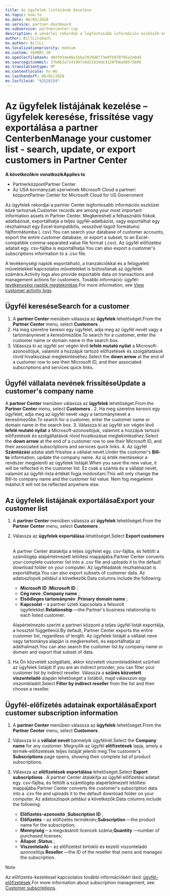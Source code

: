 ```yaml
---
title: Az ügyfelek listájának kezelése
ms.topic: how-to
ms.date: 06/03/2020
ms.service: partner-dashboard
ms.subservice: partnercenter-csp
description: A vásárlói rekordok a legfontosabb információs eszközök közé tartoznak. Megtudhatja, hogyan tekintheti meg, keresheti meg, frissítheti, & exportálhatja a partneri központ ügyfelének listájára vonatkozó információkat.
author: BillLinzbach
ms.author: BillLi
ms.localizationpriority: medium
ms.custom: SEOMAY.20
ms.openlocfilehash: 40df034e88a1bba7829d6f73e0fb970795a2a0dd
ms.sourcegitcommit: 37b0b2a7141907c8d21839de3128fb8a98575886
ms.translationtype: MT
ms.contentlocale: hu-HU
ms.lasthandoff: 08/05/2020
ms.locfileid: "92528159"
---
```

# <a name="manage-your-customer-list---search-update-or-export-customers-in-partner-center"></a><span data-ttu-id="da8c3-104">Az ügyfelek listájának kezelése – ügyfelek keresése, frissítése vagy exportálása a partner Centerben</span><span class="sxs-lookup"><span data-stu-id="da8c3-104">Manage your customer list - search, update, or export customers in Partner Center</span></span>

<span data-ttu-id="da8c3-105">**A következőkre vonatkozik**</span><span class="sxs-lookup"><span data-stu-id="da8c3-105">**Applies to**</span></span>

- <span data-ttu-id="da8c3-106">Partnerközpont</span><span class="sxs-lookup"><span data-stu-id="da8c3-106">Partner Center</span></span>
- <span data-ttu-id="da8c3-107">Az USA kormányzati szerveinek Microsoft Cloud a partneri központ</span><span class="sxs-lookup"><span data-stu-id="da8c3-107">Partner Center for Microsoft Cloud for US Government</span></span>

<span data-ttu-id="da8c3-108">Az ügyfelek rekordjai a partner Center legfontosabb információs eszközei közé tartoznak.</span><span class="sxs-lookup"><span data-stu-id="da8c3-108">Customer records are among your most important information assets in Partner Center.</span></span> <span data-ttu-id="da8c3-109">Megkeresheti a felhasználói fiókok adatbázisát, exportálhatja a teljes ügyfél-adatbázist, vagy exportálhat egy részhalmazt egy Excel-kompatibilis, vesszővel tagolt formátumú fájlformátumba (. csv).</span><span class="sxs-lookup"><span data-stu-id="da8c3-109">You can search your database of customer accounts, export the entire customer database, or export a subset, to an Excel-compatible comma-separated value file format (.csv).</span></span> <span data-ttu-id="da8c3-110">Az ügyfél előfizetési adatait egy. csv-fájlba is exportálhatja.</span><span class="sxs-lookup"><span data-stu-id="da8c3-110">You can also export a customer's subscriptions information to a .csv file.</span></span>

<span data-ttu-id="da8c3-111">A tevékenységi naplók exportálható, a tranzakciókkal és a felügyeleti műveletekkel kapcsolatos műveleteket is biztosítanak az ügyfelek számára.</span><span class="sxs-lookup"><span data-stu-id="da8c3-111">Activity logs also provide exportable data on transactions and management actions for customers.</span></span> <span data-ttu-id="da8c3-112">További információ: ügyfél- [tevékenységi naplók megtekintése](activity-logs.md).</span><span class="sxs-lookup"><span data-stu-id="da8c3-112">For more information, see [View customer activity logs](activity-logs.md).</span></span>

## <a name="search-for-a-customer"></a><span data-ttu-id="da8c3-113">Ügyfél keresése</span><span class="sxs-lookup"><span data-stu-id="da8c3-113">Search for a customer</span></span>

1.  <span data-ttu-id="da8c3-114">A **partner Center** menüben válassza az **ügyfelek** lehetőséget.</span><span class="sxs-lookup"><span data-stu-id="da8c3-114">From the **Partner Center** menu, select **Customers** .</span></span>
2.  <span data-ttu-id="da8c3-115">Ha meg szeretne keresni egy ügyfelet, adja meg az ügyfél nevét vagy a tartománynevet a keresőmezőbe.</span><span class="sxs-lookup"><span data-stu-id="da8c3-115">To search for a customer, enter the customer name or domain name in the search box.</span></span>
3.  <span data-ttu-id="da8c3-116">Válassza ki az ügyfél sor végén lévő **lefelé mutató nyilat** a Microsoft-azonosítójuk, valamint a hozzájuk tartozó előfizetések és szolgáltatások rövid hivatkozásai megtekintéséhez.</span><span class="sxs-lookup"><span data-stu-id="da8c3-116">Select the **down arrow** at the end of a customer row to see their Microsoft ID, and their associated subscriptions and services quick links.</span></span>

## <a name="update-a-customers-company-name"></a><span data-ttu-id="da8c3-117">Ügyfél vállalata nevének frissítése</span><span class="sxs-lookup"><span data-stu-id="da8c3-117">Update a customer's company name</span></span>

<span data-ttu-id="da8c3-118">A **partner Center** menüben válassza az **ügyfelek** lehetőséget.</span><span class="sxs-lookup"><span data-stu-id="da8c3-118">From the **Partner Center** menu, select **Customers** .</span></span>
2.  <span data-ttu-id="da8c3-119">Ha meg szeretne keresni egy ügyfelet, adja meg az ügyfél nevét vagy a tartománynevet a keresőmezőbe.</span><span class="sxs-lookup"><span data-stu-id="da8c3-119">To search for a customer, enter the customer name or domain name in the search box.</span></span>
3.  <span data-ttu-id="da8c3-120">Válassza ki az ügyfél sor végén lévő **lefelé mutató nyilat** a Microsoft-azonosítójuk, valamint a hozzájuk tartozó előfizetések és szolgáltatások rövid hivatkozásai megtekintéséhez.</span><span class="sxs-lookup"><span data-stu-id="da8c3-120">Select the **down arrow** at the end of a customer row to see their Microsoft ID, and their associated subscriptions and services quick links.</span></span>
4.  <span data-ttu-id="da8c3-121">Az ügyfél **Számlázási** adatai alatt frissítse a vállalat nevét.</span><span class="sxs-lookup"><span data-stu-id="da8c3-121">Under the customer's **Bill-to** information, update the company name.</span></span> <span data-ttu-id="da8c3-122">Az új érték mentésekor a rendszer megjeleníti az ügyfelek listáját.</span><span class="sxs-lookup"><span data-stu-id="da8c3-122">When you save the new value, it will be reflected in the customer list.</span></span> <span data-ttu-id="da8c3-123">Ez csak a számla és a vállalat nevét, valamint az ügyfél-lista értékét fogja módosítani.</span><span class="sxs-lookup"><span data-stu-id="da8c3-123">This will only change the Bill-to company name and the customer list value.</span></span> <span data-ttu-id="da8c3-124">Nem fog megjelenni máshol.</span><span class="sxs-lookup"><span data-stu-id="da8c3-124">It will not be reflected anywhere else.</span></span>

## <a name="export-your-customer-list"></a><span data-ttu-id="da8c3-125">Az ügyfelek listájának exportálása</span><span class="sxs-lookup"><span data-stu-id="da8c3-125">Export your customer list</span></span>

1. <span data-ttu-id="da8c3-126">A **partner Center** menüben válassza az **ügyfelek** lehetőséget.</span><span class="sxs-lookup"><span data-stu-id="da8c3-126">From the **Partner Center** menu, select **Customers** .</span></span>
2. <span data-ttu-id="da8c3-127">Válassza az **ügyfelek exportálása** lehetőséget.</span><span class="sxs-lookup"><span data-stu-id="da8c3-127">Select **Export customers** .</span></span>

   <span data-ttu-id="da8c3-128">A partner Center átalakítja a teljes ügyfelet egy. csv-fájlba, és feltölti a számítógép alapértelmezett letöltési mappájába.</span><span class="sxs-lookup"><span data-stu-id="da8c3-128">Partner Center converts your complete customer list into a .csv file and uploads it to the default download folder on your computer.</span></span> <span data-ttu-id="da8c3-129">Az ügyféladatok részhalmazait is exportálhatja.</span><span class="sxs-lookup"><span data-stu-id="da8c3-129">You can also export subsets of customer data.</span></span> <span data-ttu-id="da8c3-130">Az adatoszlopok például a következők:</span><span class="sxs-lookup"><span data-stu-id="da8c3-130">Data columns include the following:</span></span>

   - <span data-ttu-id="da8c3-131">**Microsoft ID** ;</span><span class="sxs-lookup"><span data-stu-id="da8c3-131">**Microsoft ID** ;</span></span>
   - <span data-ttu-id="da8c3-132">**Cég neve** ;</span><span class="sxs-lookup"><span data-stu-id="da8c3-132">**Company name** ;</span></span>
   - <span data-ttu-id="da8c3-133">**Elsődleges tartománynév** ;</span><span class="sxs-lookup"><span data-stu-id="da8c3-133">**Primary domain name** ;</span></span>
   - <span data-ttu-id="da8c3-134">**Kapcsolat** – a partner üzleti kapcsolata a felsorolt ügyfelekkel.</span><span class="sxs-lookup"><span data-stu-id="da8c3-134">**Relationship** —the Partner's business relationship to each listed customer.</span></span>

    <span data-ttu-id="da8c3-135">Alapértelmezés szerint a partneri központ a teljes ügyfél listát exportálja, a hossztól függetlenül.</span><span class="sxs-lookup"><span data-stu-id="da8c3-135">By default, Partner Center exports the entire customer list, regardless of length.</span></span> <span data-ttu-id="da8c3-136">Az ügyfelek listáját a vállalat neve vagy tartománya alapján is megkeresheti, és exportálhatja az adathalmazt.</span><span class="sxs-lookup"><span data-stu-id="da8c3-136">You can also search the customer list by company name or domain and export that subset of data.</span></span>

3. <span data-ttu-id="da8c3-137">Ha Ön közvetett szolgáltató, akkor közvetett viszonteladóként szűrheti az ügyfelek listáját.</span><span class="sxs-lookup"><span data-stu-id="da8c3-137">If you are an indirect provider, you can filter your customer list by indirect reseller.</span></span> <span data-ttu-id="da8c3-138">Válassza a **szűrés közvetett viszonteladó** alapján lehetőséget a listából, majd válasszon egy viszonteladót.</span><span class="sxs-lookup"><span data-stu-id="da8c3-138">Select **Filter by indirect reseller** from the list and then choose a reseller.</span></span>


## <a name="export-customer-subscription-information"></a><span data-ttu-id="da8c3-139">Ügyfél-előfizetés adatainak exportálása</span><span class="sxs-lookup"><span data-stu-id="da8c3-139">Export customer subscription information</span></span>

1. <span data-ttu-id="da8c3-140">A **partner Center** menüben válassza az **ügyfelek** lehetőséget.</span><span class="sxs-lookup"><span data-stu-id="da8c3-140">From the **Partner Center** menu, select **Customers** .</span></span>

2. <span data-ttu-id="da8c3-141">Válassza ki a **vállalat nevét** bármelyik ügyfélnél.</span><span class="sxs-lookup"><span data-stu-id="da8c3-141">Select the **Company name** for any customer.</span></span> <span data-ttu-id="da8c3-142">Megnyílik az ügyfél **előfizetések** lapja, amely a termék-előfizetések teljes listáját jeleníti meg.</span><span class="sxs-lookup"><span data-stu-id="da8c3-142">The customer's **Subscriptions** page opens, showing their complete list of product subscriptions.</span></span>

3. <span data-ttu-id="da8c3-143">Válassza az **előfizetések exportálása** lehetőséget.</span><span class="sxs-lookup"><span data-stu-id="da8c3-143">Select **Export subscriptions** .</span></span> <span data-ttu-id="da8c3-144">A partner Center átalakítja az ügyfél előfizetési adatait egy. csv-fájlba, és feltölti a számítógép alapértelmezett letöltési mappájába.</span><span class="sxs-lookup"><span data-stu-id="da8c3-144">Partner Center converts the customer's subscription data into a .csv file and uploads it to the default download folder on your computer.</span></span> <span data-ttu-id="da8c3-145">Az adatoszlopok például a következők:</span><span class="sxs-lookup"><span data-stu-id="da8c3-145">Data columns include the following:</span></span>
   - <span data-ttu-id="da8c3-146">**Előfizetés-azonosító** ;</span><span class="sxs-lookup"><span data-stu-id="da8c3-146">**Subscription ID** ;</span></span>
   - <span data-ttu-id="da8c3-147">**Előfizetés** – az előfizetés terméknév;</span><span class="sxs-lookup"><span data-stu-id="da8c3-147">**Subscription** —the product name for the subscription;</span></span>
   - <span data-ttu-id="da8c3-148">**Mennyiség** – a megvásárolt licencek száma;</span><span class="sxs-lookup"><span data-stu-id="da8c3-148">**Quantity** —number of purchased licenses;</span></span>
   - <span data-ttu-id="da8c3-149">**Állapot** ;</span><span class="sxs-lookup"><span data-stu-id="da8c3-149">**Status** ;</span></span>
   - <span data-ttu-id="da8c3-150">**Viszonteladó** – az előfizetést birtokló és kezelő viszonteladó azonosítója.</span><span class="sxs-lookup"><span data-stu-id="da8c3-150">**Reseller** —the ID of the reseller that owns and manages the subscription.</span></span>

> [!NOTE]  
> <span data-ttu-id="da8c3-151">Az előfizetés-kezeléssel kapcsolatos további információkért lásd: [ügyfél-előfizetések](customer-subscriptions.md).</span><span class="sxs-lookup"><span data-stu-id="da8c3-151">For more information about subscription management, see [Customer subscriptions](customer-subscriptions.md).</span></span>

